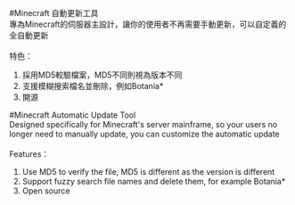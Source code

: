 #Minecraft 自動更新工具<br />
專為Minecraft的伺服器主設計，讓你的使用者不再需要手動更新，可以自定義的全自動更新<br />
<br />
特色：<br />
1. 採用MD5較驗檔案，MD5不同則視為版本不同<br />
2. 支援模糊搜索檔名並刪除，例如Botania*<br />
3. 開源

#Minecraft Automatic Update Tool<br />
Designed specifically for Minecraft's server mainframe, so your users no longer need to manually update, you can customize the automatic update <br />
<br />
Features：<br />
1. Use MD5 to verify the file, MD5 is different as the version is different<br />
2. Support fuzzy search file names and delete them, for example Botania*<br />
3. Open source